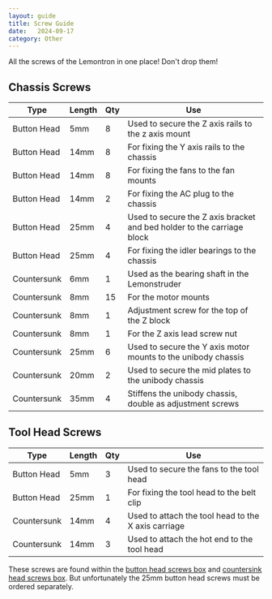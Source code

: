 ```yaml
---
layout: guide
title: Screw Guide
date:   2024-09-17
category: Other
---
```


All the screws of the Lemontron in one place! Don't drop them!

## Chassis Screws

| Type        | Length | Qty | Use                                                                    |
|-------------|--------|-----|------------------------------------------------------------------------|
| Button Head | 5mm    | 8   | Used to secure the Z axis rails to the z axis mount                    |
| Button Head | 14mm   | 8   | For fixing the Y axis rails to the chassis                             |
| Button Head | 14mm   | 8   | For fixing the fans to the fan mounts                                  |
| Button Head | 14mm   | 2   | For fixing the AC plug to the chassis                                  |                       
| Button Head | 25mm   | 4   | Used to secure the Z axis bracket and bed holder to the carriage block |
| Button Head | 25mm   | 4   | For fixing the idler bearings to the chassis                           |
| Countersunk | 6mm    | 1   | Used as the bearing shaft in the Lemonstruder                          |
| Countersunk | 8mm    | 15  | For the motor mounts                                                   |
| Countersunk | 8mm    | 1   | Adjustment screw for the top of the Z block                            |
| Countersunk | 8mm    | 1   | For the Z axis lead screw nut                                          |
| Countersunk | 25mm   | 6   | Used to secure the Y axis motor mounts to the unibody chassis          |
| Countersunk | 20mm   | 2   | Used to secure the mid plates to the unibody chassis                   |
| Countersunk | 35mm   | 4   | Stiffens the unibody chassis, double as adjustment screws              |

## Tool Head Screws

| Type        | Length | Qty | Use                                                 |
|-------------|--------|-----|-----------------------------------------------------|
| Button Head | 5mm    | 3   | Used to secure the fans to the tool head            |
| Button Head | 25mm   | 1   | For fixing the tool head to the belt clip           |
| Countersunk | 14mm   | 4   | Used to attach the tool head to the X axis carriage |
| Countersunk | 14mm   | 3   | Used to attach the hot end to the tool head         |

These screws are found within the [button head screws box](/guides/bom/m3-button-head/)
and [countersink head screws box](/guides/bom/m3-countersunk/). But unfortunately the 25mm button head screws must be
ordered separately.